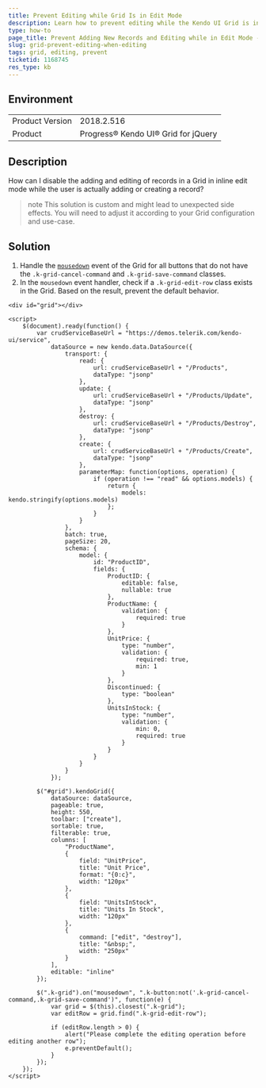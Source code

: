 ```yaml
---
title: Prevent Editing while Grid Is in Edit Mode
description: Learn how to prevent editing while the Kendo UI Grid is in edit mode.
type: how-to
page_title: Prevent Adding New Records and Editing while in Edit Mode - Kendo UI for jQuery Data Grid
slug: grid-prevent-editing-when-editing
tags: grid, editing, prevent
ticketid: 1168745
res_type: kb
---
```


## Environment

<table>
	<tr>
		<td>Product Version</td>
		<td>2018.2.516</td>
	</tr>
	<tr>
		<td>Product</td>
		<td>Progress® Kendo UI® Grid for jQuery</td>
	</tr>
</table>

## Description

How can I disable the adding and editing of records in a Grid in inline edit mode while the user is actually adding or creating a record?

>note This solution is custom and might lead to unexpected side effects. You will need to adjust it according to your Grid configuration and use-case.

## Solution

1. Handle the [`mousedown`](https://api.jquery.com/mousedown/) event of the Grid for all buttons that do not have the `.k-grid-cancel-command` and `.k-grid-save-command` classes.
1. In the `mousedown` event handler, check if a `.k-grid-edit-row` class exists in the Grid. Based on the result, prevent the default behavior.

```dojo
<div id="grid"></div>

<script>
    $(document).ready(function() {
        var crudServiceBaseUrl = "https://demos.telerik.com/kendo-ui/service",
            dataSource = new kendo.data.DataSource({
                transport: {
                    read: {
                        url: crudServiceBaseUrl + "/Products",
                        dataType: "jsonp"
                    },
                    update: {
                        url: crudServiceBaseUrl + "/Products/Update",
                        dataType: "jsonp"
                    },
                    destroy: {
                        url: crudServiceBaseUrl + "/Products/Destroy",
                        dataType: "jsonp"
                    },
                    create: {
                        url: crudServiceBaseUrl + "/Products/Create",
                        dataType: "jsonp"
                    },
                    parameterMap: function(options, operation) {
                        if (operation !== "read" && options.models) {
                            return {
                                models: kendo.stringify(options.models)
                            };
                        }
                    }
                },
                batch: true,
                pageSize: 20,
                schema: {
                    model: {
                        id: "ProductID",
                        fields: {
                            ProductID: {
                                editable: false,
                                nullable: true
                            },
                            ProductName: {
                                validation: {
                                    required: true
                                }
                            },
                            UnitPrice: {
                                type: "number",
                                validation: {
                                    required: true,
                                    min: 1
                                }
                            },
                            Discontinued: {
                                type: "boolean"
                            },
                            UnitsInStock: {
                                type: "number",
                                validation: {
                                    min: 0,
                                    required: true
                                }
                            }
                        }
                    }
                }
            });

        $("#grid").kendoGrid({
            dataSource: dataSource,
            pageable: true,
            height: 550,
            toolbar: ["create"],
            sortable: true,
            filterable: true,
            columns: [
                "ProductName",
                {
                    field: "UnitPrice",
                    title: "Unit Price",
                    format: "{0:c}",
                    width: "120px"
                },
                {
                    field: "UnitsInStock",
                    title: "Units In Stock",
                    width: "120px"
                },
                {
                    command: ["edit", "destroy"],
                    title: "&nbsp;",
                    width: "250px"
                }
            ],
            editable: "inline"
        });

        $(".k-grid").on("mousedown", ".k-button:not('.k-grid-cancel-command,.k-grid-save-command')", function(e) {
            var grid = $(this).closest(".k-grid");
            var editRow = grid.find(".k-grid-edit-row");

            if (editRow.length > 0) {
                alert("Please complete the editing operation before editing another row");
                e.preventDefault();
            }
        });
    });
</script>
```
